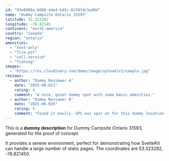 ```yaml
---
id: "93e8908a-b608-4da4-b45c-6c59fdc1ed6d"
name: "Dummy Campsite Ontario 31593"
latitude: 53.323282
longitude: -78.82145
continent: "north-america"
country: "canada"
region: "ontario"
amenities:
  - "tent-only"
  - "fire-pit"
  - "cell-service"
  - "fishing"
images:
  - "https://res.cloudinary.com/demo/image/upload/v1/sample.jpg"
reviews:
  - author: "Dummy Reviewer A"
    date: "2025-08-013"
    rating: 4
    comment: "A nice, quiet dummy spot with some basic amenities."
  - author: "Dummy Reviewer B"
    date: "2025-06-026"
    rating: 4
    comment: "Found it easily. GPS was spot on for this dummy location."
---
```


This is a **dummy description** for Dummy Campsite Ontario 31593, generated for the proof of concept.

It provides a serene environment, perfect for demonstrating how SvelteKit can handle a large number of static pages. The coordinates are 53.323282, -78.821450.
